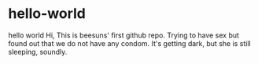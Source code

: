 # hello-world
hello world
Hi, This is beesuns' first github repo.
Trying to have sex but found out that we do not have any condom.
It's getting dark, but she is still sleeping, soundly. 
